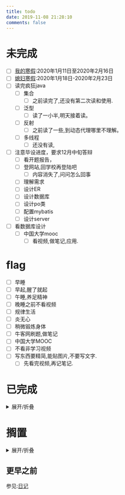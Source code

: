 ```yaml
---
title: todo
date: 2019-11-08 21:28:10
comments: false
---
```


# 未完成
- [ ] [我的寒假](http://jwc.njupt.edu.cn/2015/1229/c1528a46789/page.htm):2020年1月11日至2020年2月16日
- [ ] [媳妇寒假](http://www.njust.edu.cn/3719/list.htm):2020年1月18日-2020年2月23日
- [ ] 读完疯狂java
    - [ ] 集合
        - [ ] 之前读完了,还没有第二次读和使用.
    - [ ] 泛型
        - [ ] 读了一小半,明天接着读。
    - [ ] 反射
        - [ ] 之前读了一些,到动态代理哪里不理解。
    - [ ] 多线程
        - [ ] 还没有读,
- [ ] 注意毕设进度，要求12月中旬答辩
    - [ ] 看开题报告，
    - [ ] 登网站,回学校再登陆吧
        - [ ] 内容消失了,问问怎么回事
    - [ ] 理解需求
    - [ ] 设计ER
    - [ ] 设计数据库
    - [ ] 设计po类
    - [ ] 配置mybatis
    - [ ] 设计server
- [ ] 看数据库设计
    - [ ] 中国大学mooc
      - [ ] 看视频,做笔记,应用.

# flag
- [ ] 早睡
- [ ] 早起,醒了就起
- [ ] 午睡,养足精神
- [ ] 晚睡之前不看视频
- [ ] 规律生活
- [ ] 炎无心
- [ ] 稍微锻炼身体
- [ ] 牛客网刷题,做笔记
- [ ] 中国大学MOOC
- [ ] 不看非学习视频
- [ ] 写东西要精简,能贴图片,不要写文字.
    - [ ] 先看完视频,再记笔记.

# 已完成
<details><summary>展开/折叠</summary>

## 2019年12月20日
- [x] 早起
  - [x] 今天七点多就醒了,很好.
- [x] 继续修改MarkdownTools.
- [x] 午睡
- [x] 更新Idea到2019.3版本,下载Idea2017
  - [x] 但是我还是不知道为什么闪退
- [x] 修改JVM内存,看网上的文章乱配的,看来得看JVM相关的书籍了.
- [x] 炎无心
- [x] 修改MarkdownTools,修复参数错误问题.
  - [x] 合并命令,创建第一个命令参数的快捷命令.
  - [x] 添加地址转换命令`s cvpath`

## 2019年12月19日
- [x] 找辅导员注册
  - [x] 信息办下午一点半后处理
- [x] 延期申请.
  - [x] 表格不对,重新填表.
  - [x] 已经交给贾华老师
- [x] 约会
- [x] 保修热水器:18951691953
- [x] 修改m程序
- [x] 早睡

</details>

# 搁置
<details><summary>展开/折叠</summary>

- [ ] 了解java新的日期时间API的使用  https://m.jb51.net/article/110245.htm
- [ ] 下个月关闭,移动网盘,6个月视频会员自动取消
- [ ] 手机上下载的劳动合同注意点.微博收藏中的
- [ ] 在线编程网站收集
- [ ] https://c.runoob.com/front-end/61
- [ ] https://m.runoob.com/try/try2.php?filename=tryhtml_hr
- [ ] 日期时间API https://www.cnblogs.com/liqiangchn/p/11974355.html
- [ ] eclipse画er图
    - [ ] 下载插件
- [ ] idea画er图
- [ ] Navicat画ER图.
    - [ ] 根据E-R图生成表
- [ ] 还钱
    - [ ] 已经还了,等审核.明天看看审核通过了没
- [ ] 写使用Gitalk评论系统的文档.
- [x] ubuntu中安装软件
    - [ ] 安装Mysql
    - [ ] 安装Navicat.
- [ ] 有空了解一下
- [ ] Linux和Window下打开一个文件的不同.
    - [ ] 修改标记即可
    - [ ] 先写个测试类
    - [ ] 打包，linux下运行
- [ ] [了解开源协议](https://blog.51cto.com/holison/1930805)
- [ ] [菜鸟翻译插件](https://www.oschina.net/news/111842/probie-released)
- [ ] [tar命令](https://jingyan.baidu.com/article/5553fa8292599665a23934bd.html)
- [ ] [955公司](https://mp.weixin.qq.com/s/TQb2ZmW9lQzxd6YyksNagg)
- [ ] 996ICU
- [ ] 收集算法到搜狗输入法中以应对在线笔试题.
- [ ] 你没有什么想对我说的吗
- [ ] [面试书籍](https://mp.weixin.qq.com/s/vwvOtkgILIRETmMjV11rcw)
- [ ] vue
- [ ] SpringBoot
- [ ] redis
- [ ] queryselectorAll
- [ ] 添加增强:m img支持:支持给markdown图片添加alt
- [ ] Junit
- [ ] 设计模式
- [ ] [生活常识](https://mp.weixin.qq.com/s/APx0nIkIwf9tXGc9FTM9VA)
- [ ] [程序员小灰选择排序](https://mp.weixin.qq.com/s/gDR9QFtl5unJZFcOiX4NNg)
- [ ] 漫画算法——小灰的算法之旅
- [ ] 排序算法总结
- [ ] 微信订阅号开发

</details>

## 更早之前
参见:[日记](/categories/日记/)

</details>
